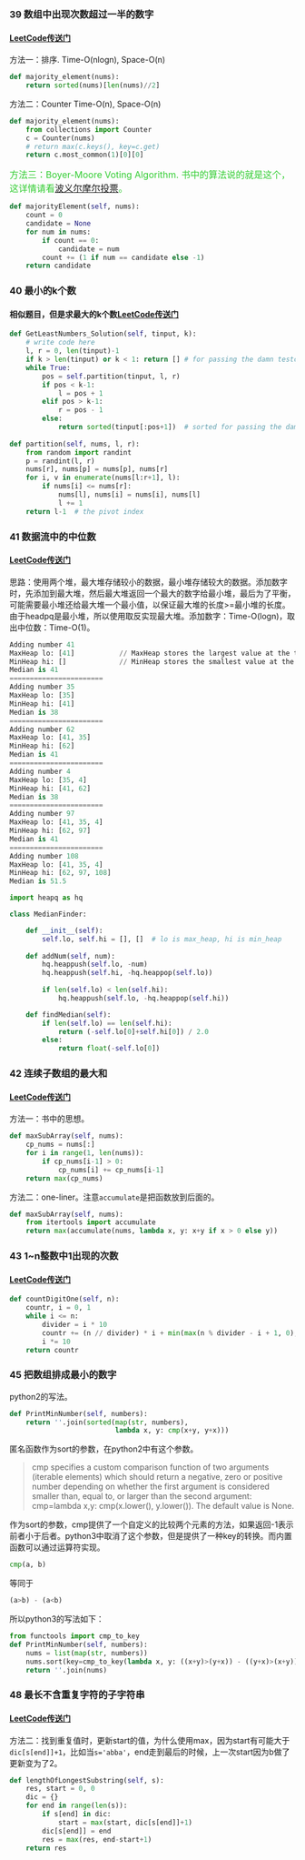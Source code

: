 ### 39 数组中出现次数超过一半的数字

#### [LeetCode传送门](https://leetcode.com/problems/majority-element/description/)

方法一：排序. Time-O(nlogn), Space-O(n)

```python
def majority_element(nums):
    return sorted(nums)[len(nums)//2]
```

方法二：Counter Time-O(n), Space-O(n)

```python
def majority_element(nums):
    from collections import Counter
    c = Counter(nums)
    # return max(c.keys(), key=c.get)
    return c.most_common(1)[0][0]  
```

<font color=#32CD32 size=3>方法三：Boyer-Moore Voting Algorithm. 书中的算法说的就是这个，这详情请看[波义尔摩尔投票](https://darktiantian.github.io/%E6%B3%A2%E4%B9%89%E5%B0%94%E6%91%A9%E5%B0%94%E6%8A%95%E7%A5%A8%E7%AE%97%E6%B3%95%EF%BC%88Boyer-Moore-Voting-Algorithm%EF%BC%89/)。</font>

```python
def majorityElement(self, nums):
    count = 0
    candidate = None
    for num in nums:
        if count == 0:
            candidate = num
        count += (1 if num == candidate else -1)
    return candidate
```

### 40 最小的k个数

#### 相似题目，但是求最大的k个数[LeetCode传送门](https://leetcode.com/problems/kth-largest-element-in-an-array/)

```python
def GetLeastNumbers_Solution(self, tinput, k):
    # write code here
    l, r = 0, len(tinput)-1
    if k > len(tinput) or k < 1: return [] # for passing the damn testcase
    while True:
        pos = self.partition(tinput, l, r)
        if pos < k-1:
            l = pos + 1
        elif pos > k-1:
            r = pos - 1
        else:
            return sorted(tinput[:pos+1])  # sorted for passing the damn testcase
    
def partition(self, nums, l, r):
    from random import randint
    p = randint(l, r)
    nums[r], nums[p] = nums[p], nums[r]
    for i, v in enumerate(nums[l:r+1], l):
        if nums[i] <= nums[r]:
            nums[l], nums[i] = nums[i], nums[l]
            l += 1
    return l-1  # the pivot index
```

### 41 数据流中的中位数

#### [LeetCode传送门](https://leetcode.com/problems/find-median-from-data-stream/description/)

思路：使用两个堆，最大堆存储较小的数据，最小堆存储较大的数据。添加数字时，先添加到最大堆，然后最大堆返回一个最大的数字给最小堆，最后为了平衡，可能需要最小堆还给最大堆一个最小值，以保证最大堆的长度>=最小堆的长度。由于headpq是最小堆，所以使用取反实现最大堆。添加数字：Time-O(logn)，取出中位数：Time-O(1)。

```python
Adding number 41
MaxHeap lo: [41]           // MaxHeap stores the largest value at the top (index 0)
MinHeap hi: []             // MinHeap stores the smallest value at the top (index 0)
Median is 41
=======================
Adding number 35
MaxHeap lo: [35]
MinHeap hi: [41]
Median is 38
=======================
Adding number 62
MaxHeap lo: [41, 35]
MinHeap hi: [62]
Median is 41
=======================
Adding number 4
MaxHeap lo: [35, 4]
MinHeap hi: [41, 62]
Median is 38
=======================
Adding number 97
MaxHeap lo: [41, 35, 4]
MinHeap hi: [62, 97]
Median is 41
=======================
Adding number 108
MaxHeap lo: [41, 35, 4]
MinHeap hi: [62, 97, 108]
Median is 51.5
```
```python
import heapq as hq

class MedianFinder:

    def __init__(self):
        self.lo, self.hi = [], []  # lo is max_heap, hi is min_heap
        
    def addNum(self, num):
        hq.heappush(self.lo, -num)
        hq.heappush(self.hi, -hq.heappop(self.lo))
        
        if len(self.lo) < len(self.hi):
            hq.heappush(self.lo, -hq.heappop(self.hi))       

    def findMedian(self):
        if len(self.lo) == len(self.hi):
            return (-self.lo[0]+self.hi[0]) / 2.0
        else:
            return float(-self.lo[0])
```

### 42 连续子数组的最大和

#### [LeetCode传送门](https://leetcode.com/problems/maximum-subarray/description/)

方法一：书中的思想。

```python
def maxSubArray(self, nums):
    cp_nums = nums[:]
    for i in range(1, len(nums)):
        if cp_nums[i-1] > 0:
            cp_nums[i] += cp_nums[i-1]
    return max(cp_nums)
```

方法二：one-liner。注意`accumulate`是把函数放到后面的。

```python
def maxSubArray(self, nums):
    from itertools import accumulate
    return max(accumulate(nums, lambda x, y: x+y if x > 0 else y))
```

### 43 1~n整数中1出现的次数

#### [LeetCode传送门](https://leetcode.com/problems/number-of-digit-one/description/)

```python
def countDigitOne(self, n):    
    countr, i = 0, 1
    while i <= n:
        divider = i * 10
        countr += (n // divider) * i + min(max(n % divider - i + 1, 0), i)
        i *= 10
    return countr
```

### 45 把数组排成最小的数字

python2的写法。

```python
def PrintMinNumber(self, numbers):
    return ''.join(sorted(map(str, numbers), 
                          lambda x, y: cmp(x+y, y+x)))
```
匿名函数作为sort的参数，在python2中有这个参数。

> cmp specifies a custom comparison function of two arguments (iterable elements) which should return a negative, zero or positive number depending on whether the first argument is considered smaller than, equal to, or larger than the second argument: cmp=lambda x,y: cmp(x.lower(), y.lower()). The default value is None.

作为sort的参数，cmp提供了一个自定义的比较两个元素的方法，如果返回-1表示前者小于后者。python3中取消了这个参数，但是提供了一种key的转换。而内置函数可以通过运算符实现。

```python
cmp(a, b) 
```
等同于

```python
(a>b) - (a<b)
```

所以python3的写法如下：

```python
from functools import cmp_to_key
def PrintMinNumber(self, numbers):
    nums = list(map(str, numbers))
    nums.sort(key=cmp_to_key(lambda x, y: ((x+y)>(y+x)) - ((y+x)>(x+y))))
    return ''.join(nums)
```

### 48 最长不含重复字符的子字符串

#### [LeetCode传送门](https://leetcode.com/problems/longest-substring-without-repeating-characters/description/)

方法二：找到重复值时，更新start的值，为什么使用max，因为start有可能大于`dic[s[end]]+1`，比如当`s='abba'`，end走到最后的时候，上一次start因为b做了更新变为了2。

```python
def lengthOfLongestSubstring(self, s):
    res, start = 0, 0
    dic = {}
    for end in range(len(s)):
        if s[end] in dic:
            start = max(start, dic[s[end]]+1)
        dic[s[end]] = end
        res = max(res, end-start+1)
    return res
```

